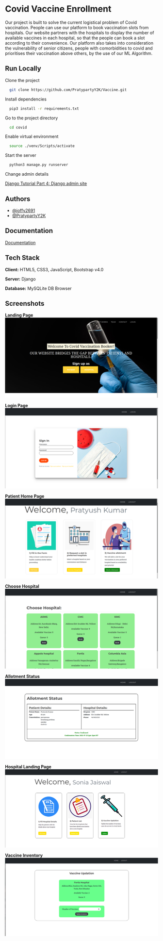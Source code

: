 
# Covid Vaccine Enrollment

Our project is built to solve the current logistical problem of Covid vaccination. People can
use our platform to book vaccination slots from hospitals. Our website partners with the
hospitals to display the number of available vaccines in each hospital, so that the people can
book a slot according to their convenience. Our platform also takes into consideration the
vulnerability of senior citizens, people with comorbidities to covid and prioritises their
vaccination above others, by the use of our ML Algorithm.

## Run Locally

Clone the project

```bash
  git clone https://github.com/PratypartyY2K/Vaccine.git
```

Install dependencies

```bash
  pip3 install -r requirements.txt
```

Go to the project directory

```bash
  cd covid
```

Enable virtual environment
```bash
  source ./venv/Scripts/activate
```

Start the server

```bash
  python3 manage.py runserver
```

Change admin details

[Django Tutorial Part 4: Django admin site](https://developer.mozilla.org/en-US/docs/Learn/Server-side/Django/Admin_site#creating_a_superuser)

  
## Authors

- [@joffy2691](https://github.com/joffy3691)
- [@PratypartyY2K](https://github.com/PratypartyY2K)



  
## Documentation

[Documentation](https://docs.google.com/document/d/1CBZSqrzypt07gS55vXSNMAxyukRMsL4qNWYOFcsDocA/edit?usp=sharing)

  
## Tech Stack

**Client:** HTML5, CSS3, JavaScript, Bootstrap v4.0

**Server:** Django

**Database:** MySQLite DB Browser

  
## Screenshots

**Landing Page**
![Landing Page](/landing-page.png)

**Login Page**
![Login Page](/login-page.png)

**Patient Home Page**
![Patient Home Page](/patient-landing-page.png)

**Choose Hospital**
![Choose Hospital](/choose-hospital.png)

**Allotment Status**
![Allotment Status](/allotment-status.png)

**Hospital Landing Page**
![Hospital Landing Page](/hospital-landing-page.png)

**Vaccine Inventory**
![Vaccine Inventory](/update-inventory.png)
